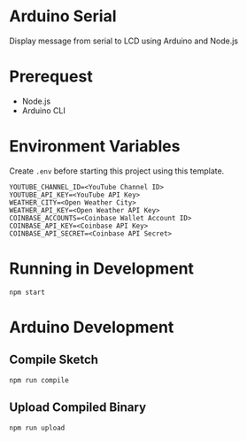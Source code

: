 # Arduino Serial

Display message from serial to LCD using Arduino and Node.js

# Prerequest

* Node.js
* Arduino CLI

# Environment Variables

Create `.env` before starting this project using this template.

```
YOUTUBE_CHANNEL_ID=<YouTube Channel ID>
YOUTUBE_API_KEY=<YouTube API Key>
WEATHER_CITY=<Open Weather City>
WEATHER_API_KEY=<Open Weather API Key>
COINBASE_ACCOUNTS=<Coinbase Wallet Account ID>
COINBASE_API_KEY=<Coinbase API Key>
COINBASE_API_SECRET=<Coinbase API Secret>
```

# Running in Development

```
npm start
```

# Arduino Development

## Compile Sketch

```
npm run compile
```

## Upload Compiled Binary

```
npm run upload
```
